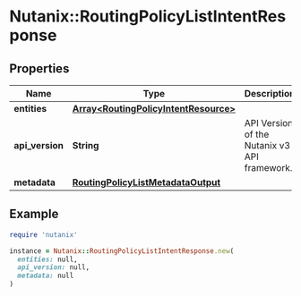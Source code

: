 # Nutanix::RoutingPolicyListIntentResponse

## Properties

| Name | Type | Description | Notes |
| ---- | ---- | ----------- | ----- |
| **entities** | [**Array&lt;RoutingPolicyIntentResource&gt;**](RoutingPolicyIntentResource.md) |  | [optional] |
| **api_version** | **String** | API Version of the Nutanix v3 API framework. | [default to &#39;3.1.0&#39;] |
| **metadata** | [**RoutingPolicyListMetadataOutput**](RoutingPolicyListMetadataOutput.md) |  |  |

## Example

```ruby
require 'nutanix'

instance = Nutanix::RoutingPolicyListIntentResponse.new(
  entities: null,
  api_version: null,
  metadata: null
)
```

